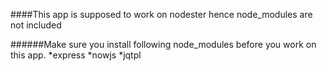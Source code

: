 ####This app is supposed to work on nodester hence node_modules are not included 

######Make sure you install following node_modules before you work on this app.
*express
*nowjs
*jqtpl